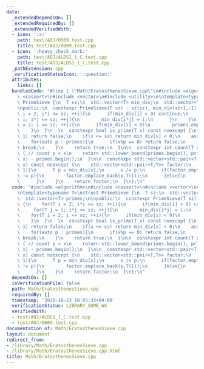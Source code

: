 ```yaml
---
data:
  _extendedDependsOn: []
  _extendedRequiredBy: []
  _extendedVerifiedWith:
  - icon: ':x:'
    path: test/AOJ/0009.test.cpp
    title: test/AOJ/0009.test.cpp
  - icon: ':heavy_check_mark:'
    path: test/AOJ/ALDS1_1_C.test.cpp
    title: test/AOJ/ALDS1_1_C.test.cpp
  _pathExtension: cpp
  _verificationStatusIcon: ':question:'
  attributes:
    links: []
  bundledCode: "#line 1 \"Math/EratosthenesSieve.cpp\"\n#include <algorithm>\n#include\
    \ <cassert>\n#include <vector>\n#include <utility>\n\ntemplate<typename T>\nstruct\
    \ PrimeSieve {\n  T sz;\n  std::vector<T> min_div;\n  std::vector<T> primes;\n\
    \npublic:\n  constexpr PrimeSieve(T sz) : sz(sz), min_div(sz+1,-1) {\n    for(T\
    \ i = 2; i*i <= sz; ++i){\n      if(min_div[i] > 0) continue;\n      for(T j =\
    \ i; i*j <= sz; ++j){\n        min_div[i*j] = i;\n      }\n    }\n    for(T i\
    \ = 2; i <= sz; ++i){\n      if(min_div[i] < 0)\n        primes.emplace_back(i);\n\
    \    }\n  }\n  \n  constexpr bool is_prime(T x) const noexcept {\n    if(x <=\
    \ 1) return false;\n    if(x <= sz) return min_div[x] < 0;\n    assert(x <= sz*sz);\n\
    \    for(auto p : primes){\n      if(x%p == 0) return false;\n      if(p*p > x)\
    \ break;\n    }\n    return true;\n  }\n\n  constexpr int count(T x) const noexcept\
    \ { // count p < x\n    return std::lower_bound(primes.begin(), primes.end(),\
    \ x) - primes.begin();\n  }\n\n  constexpr std::vector<std::pair<T,T>> factorize(T\
    \ x) const noexcept {\n    std::vector<std::pair<T,T>> factor;\n    while(x >\
    \ 1){\n      T p = min_div[x];\n      x /= p;\n      if(factor.empty() or factor.back().first\
    \ != p){\n        factor.emplace_back(p,T(1));\n      }else{\n        ++factor.back().second;\n\
    \      }\n    }\n    return factor;\n  }\n};\n"
  code: "#include <algorithm>\n#include <cassert>\n#include <vector>\n#include <utility>\n\
    \ntemplate<typename T>\nstruct PrimeSieve {\n  T sz;\n  std::vector<T> min_div;\n\
    \  std::vector<T> primes;\n\npublic:\n  constexpr PrimeSieve(T sz) : sz(sz), min_div(sz+1,-1)\
    \ {\n    for(T i = 2; i*i <= sz; ++i){\n      if(min_div[i] > 0) continue;\n \
    \     for(T j = i; i*j <= sz; ++j){\n        min_div[i*j] = i;\n      }\n    }\n\
    \    for(T i = 2; i <= sz; ++i){\n      if(min_div[i] < 0)\n        primes.emplace_back(i);\n\
    \    }\n  }\n  \n  constexpr bool is_prime(T x) const noexcept {\n    if(x <=\
    \ 1) return false;\n    if(x <= sz) return min_div[x] < 0;\n    assert(x <= sz*sz);\n\
    \    for(auto p : primes){\n      if(x%p == 0) return false;\n      if(p*p > x)\
    \ break;\n    }\n    return true;\n  }\n\n  constexpr int count(T x) const noexcept\
    \ { // count p < x\n    return std::lower_bound(primes.begin(), primes.end(),\
    \ x) - primes.begin();\n  }\n\n  constexpr std::vector<std::pair<T,T>> factorize(T\
    \ x) const noexcept {\n    std::vector<std::pair<T,T>> factor;\n    while(x >\
    \ 1){\n      T p = min_div[x];\n      x /= p;\n      if(factor.empty() or factor.back().first\
    \ != p){\n        factor.emplace_back(p,T(1));\n      }else{\n        ++factor.back().second;\n\
    \      }\n    }\n    return factor;\n  }\n};\n"
  dependsOn: []
  isVerificationFile: false
  path: Math/EratosthenesSieve.cpp
  requiredBy: []
  timestamp: '2020-10-23 18:05:35+09:00'
  verificationStatus: LIBRARY_SOME_WA
  verifiedWith:
  - test/AOJ/ALDS1_1_C.test.cpp
  - test/AOJ/0009.test.cpp
documentation_of: Math/EratosthenesSieve.cpp
layout: document
redirect_from:
- /library/Math/EratosthenesSieve.cpp
- /library/Math/EratosthenesSieve.cpp.html
title: Math/EratosthenesSieve.cpp
---
```


